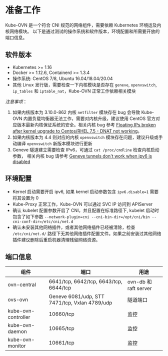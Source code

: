 # 准备工作

Kube-OVN 是一个符合 CNI 规范的网络组件，需要依赖 Kubernetes 环境运及内核网络模块。
以下是通过测试的操作系统和软件版本，环境配置和所需要开放的端口信息。

## 软件版本
- Kubernetes >= 1.16
- Docker >= 1.12.6, Containerd >= 1.3.4
- 操作系统: CentOS 7/8, Ubuntu 16.04/18.04/20.04
- 其他 Linux 发行版，需要检查一下内核模块是否存在 `geneve`, `openvswitch`, `ip_tables` 和 `iptable_nat`，Kube-OVN 正常工作依赖相关模块

*注意事项*：

1. 如果内核版本为 3.10.0-862 内核 `netfilter` 模块存在 bug 会导致 Kube-OVN 内置负载均衡器无法工作，需要对内核升级，建议使用 CentOS 官方对应版本最新内核保证系统的安全。相关内核 bug 参考 [Floating IPs broken after kernel upgrade to Centos/RHEL 7.5 - DNAT not working](https://bugs.launchpad.net/neutron/+bug/1776778)。
2. 如果内核版本为 4.4 则对应的内核 `openvswitch` 模块存在问题，建议升级或手动编译 `openvswitch` 新版本模块进行更新
3. Geneve 隧道建立需要检查 IPv6，可通过 `cat /proc/cmdline` 检查内核启动参数， 相关内核 bug 请参考 [Geneve tunnels don't work when ipv6 is disabled](https://bugs.launchpad.net/ubuntu/+source/linux/+bug/1794232)

## 环境配置
- Kernel 启动需要开启 ipv6, 如果 kernel 启动参数包含 `ipv6.disable=1` 需要将其设置为 0
- Kube-Proxy 正常工作，Kube-OVN 可以通过 SVC IP 访问到 APIServer
- 确认 kubelet 配置参数开启了 CNI，并且配置在标准路径下, kubelet 启动时包含了如下参数 `--network-plugin=cni --cni-bin-dir=/opt/cni/bin --cni-conf-dir=/etc/cni/net.d`
- 确认未安装其他网络插件，或者其他网络插件已经被清除，检查 `/etc/cni/net.d/` 路径下无其他网络插件配置文件。如果之前安装过其他网络插件建议删除后重启机器清理残留网络资源。

## 端口信息
| 组件          | 端口    | 用途                   |
|-------------|-------|----------------------|
| ovn-central | 6641/tcp, 6642/tcp, 6643/tcp, 6644/tcp | ovn-db 和 raft server |
| ovs-ovn	   | Geneve 6081/udp, STT 7471/tcp, Vxlan 4789/udp	  | 隧道端口                 |
|kube-ovn-controller|10660/tcp| 监控                   |
|kube-ovn-daemon|10665/tcp|监控 |
|kube-ovn-monitor|10661/tcp|监控 |
